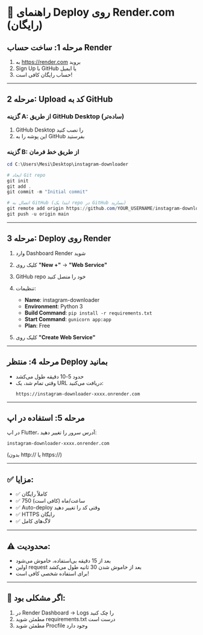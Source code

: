 # 🚀 راهنمای Deploy روی Render.com (رایگان)

## مرحله 1: ساخت حساب Render

1. به https://render.com بروید
2. Sign Up با GitHub یا ایمیل
3. حساب رایگان کافی است!

---

## مرحله 2: Upload کد به GitHub

### گزینه A: از طریق GitHub Desktop (ساده‌تر)

1. GitHub Desktop را نصب کنید
2. این پوشه را به GitHub بفرستید

### گزینه B: از طریق خط فرمان

```powershell
cd C:\Users\Mesi\Desktop\instagram-downloader

# ایجاد Git repo
git init
git add .
git commit -m "Initial commit"

# اتصال به GitHub (ابتدا یک repo در GitHub بسازید)
git remote add origin https://github.com/YOUR_USERNAME/instagram-downloader.git
git push -u origin main
```

---

## مرحله 3: Deploy روی Render

1. وارد Dashboard Render شوید
2. کلیک روی **"New +"** → **"Web Service"**
3. GitHub repo خود را متصل کنید
4. تنظیمات:
   - **Name**: instagram-downloader
   - **Environment**: Python 3
   - **Build Command**: `pip install -r requirements.txt`
   - **Start Command**: `gunicorn app:app`
   - **Plan**: Free

5. کلیک روی **"Create Web Service"**

---

## مرحله 4: منتظر Deploy بمانید

- حدود 5-10 دقیقه طول می‌کشد
- وقتی تمام شد، یک URL دریافت می‌کنید:
  ```
  https://instagram-downloader-xxxx.onrender.com
  ```

---

## مرحله 5: استفاده در اپ

در اپ Flutter، آدرس سرور را تغییر دهید:
```
instagram-downloader-xxxx.onrender.com
```

(بدون http:// یا https://)

---

## ✅ مزایا:

- ✅ کاملاً رایگان
- ✅ 750 ساعت/ماه (کافی است)
- ✅ Auto-deploy وقتی کد را تغییر دهید
- ✅ HTTPS رایگان
- ✅ لاگ‌های کامل

---

## ⚠️ محدودیت:

- بعد از 15 دقیقه بی‌استفاده، خاموش می‌شود
- اولین request بعد از خاموش شدن 30 ثانیه طول می‌کشد
- برای استفاده شخصی کافی است!

---

## 🔧 اگر مشکلی بود:

1. در Render Dashboard → Logs را چک کنید
2. مطمئن شوید requirements.txt درست است
3. مطمئن شوید Procfile وجود دارد
